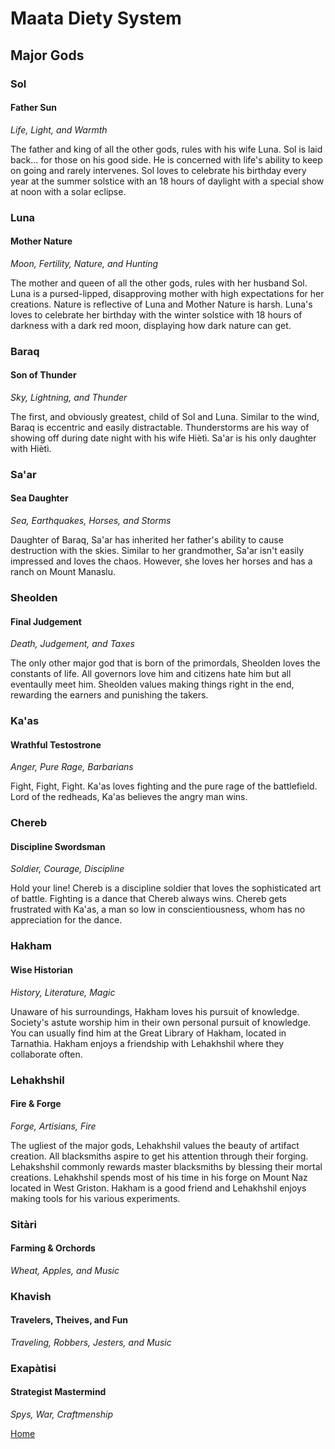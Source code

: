 # Maata Diety System
## Major Gods

### Sol
#### Father Sun
*Life, Light, and Warmth*

The father and king of all the other gods, rules with his wife Luna. Sol is laid back... for those on his good side. He is concerned with life's ability to keep on going and rarely intervenes. Sol loves to celebrate his birthday every year at the summer solstice with an 18 hours of daylight with a special show at noon with a solar eclipse.
 
### Luna
#### Mother Nature
*Moon, Fertility, Nature, and Hunting*

The mother and queen of all the other gods, rules with her husband Sol. Luna is a pursed-lipped, disapproving mother with high expectations for her creations. Nature is reflective of Luna and Mother Nature is harsh. Luna's loves to celebrate her birthday with the winter solstice with 18 hours of darkness with a dark red moon, displaying how dark nature can get.

### Baraq
#### Son of Thunder
*Sky, Lightning, and Thunder*

The first, and obviously greatest, child of Sol and Luna. Similar to the wind, Baraq is eccentric and easily distractable. Thunderstorms are his way of showing off during date night with his wife Hiètì. Sa'ar is his only daughter with Hiètì.

### Sa'ar
#### Sea Daughter
*Sea, Earthquakes, Horses, and Storms*

Daughter of Baraq, Sa'ar has inherited her father's ability to cause destruction with the skies. Similar to her grandmother, Sa'ar isn't easily impressed and loves the chaos. However, she loves her horses and has a ranch on Mount Manaslu.

### Sheolden
#### Final Judgement
*Death, Judgement, and Taxes*

The only other major god that is born of the primordals, Sheolden loves the constants of life. All governors love him and citizens hate him but all eventaully meet him. Sheolden values making things right in the end, rewarding the earners and punishing the takers.

### Ka'as
#### Wrathful Testostrone
*Anger, Pure Rage, Barbarians*

Fight, Fight, Fight. Ka'as loves fighting and the pure rage of the battlefield. Lord of the redheads, Ka'as believes the angry man wins.

### Chereb
#### Discipline Swordsman
*Soldier, Courage, Discipline*

Hold your line! Chereb is a discipline soldier that loves the sophisticated art of battle. Fighting is a dance that Chereb always wins. Chereb gets frustrated with Ka'as, a man so low in conscientiousness, whom has no appreciation for the dance.

### Hakham
#### Wise Historian
*History, Literature, Magic*

Unaware of his surroundings, Hakham loves his pursuit of knowledge. Society's astute worship him in their own personal pursuit of knowledge. You can usually find him at the Great Library of Hakham, located in Tarnathia. Hakham enjoys a friendship with Lehakhshil where they collaborate often.

### Lehakhshil
#### Fire & Forge
*Forge, Artisians, Fire*

The ugliest of the major gods, Lehakhshil values the beauty of artifact creation. All blacksmiths aspire to get his attention through their forging. Lehakshshil commonly rewards master blacksmiths by blessing their mortal creations. Lehakhshil spends most of his time in his forge on Mount Naz located in West Griston. Hakham is a good friend and Lehakhshil enjoys making tools for his various experiments.

### Sitàri
#### Farming & Orchords
*Wheat, Apples, and Music*



### Khavish
#### Travelers, Theives, and Fun
*Traveling, Robbers, Jesters, and Music*

### Exapàtisi
#### Strategist Mastermind
*Spys, War, Craftmenship*


[Home](/README.md)